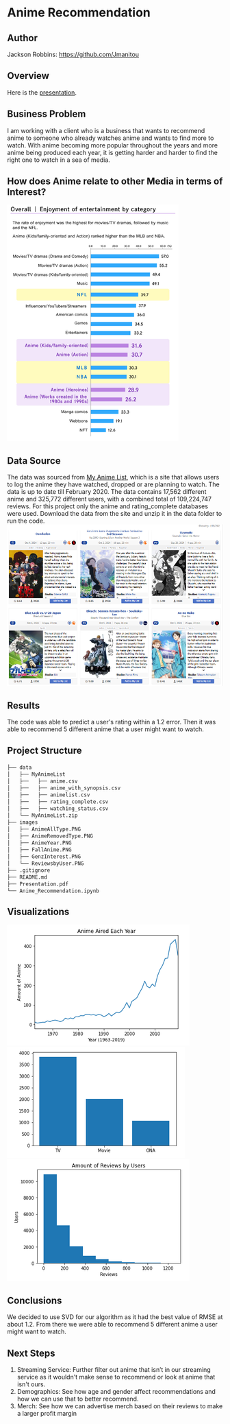# Anime Recommendation
## Author
Jackson Robbins: https://github.com/Jmanitou
## Overview
Here is the [presentation](https://docs.google.com/presentation/d/1wMxyKGHZa28VmZYhw6aPmIk89Zt86lxi4fLpRSPwyyw/edit?usp=sharing).
## Business Problem
I am working with a client who is a business that wants to recommend anime to someone who already watches anime and wants to find more to watch. With anime becoming more popular throughout the years and more anime being produced each year, it is getting harder and harder to find the right one to watch in a sea of media. <br/>
## How does Anime relate to other Media in terms of Interest?
<img src="images/OverallInterest.jpg" alt="OverallMedia" width="400"/>

## Data Source
The data was sourced from [My Anime List](https://www.kaggle.com/datasets/hernan4444/anime-recommendation-database-2020/discussion?sort=hotness), which is a site that allows users to log the anime they have watched, dropped or are planning to watch. The data is up to date till February 2020. The data contains 17,562 different anime and 325,772 different users, with a combined total of 109,224,747 reviews. For this project only the anime and rating_complete databases were used. Download the data from the site and unzip it in the data folder to run the code. <br/>
![MyAnimeList](images/FallAnime.PNG)
## Results
The code was able to predict a user's rating within a 1.2 error. Then it was able to recommend 5 different anime that a user might want to watch.
## Project Structure
```
├── data
│   ├── MyAnimeList
│   ├──   ├── anime.csv
│   ├──   ├── anime_with_synopsis.csv
│   ├──   ├── animelist.csv
│   ├──   ├── rating_complete.csv
│   ├──   ├── watching_status.csv
│   └── MyAnimeList.zip
├── images
│   ├── AnimeAllType.PNG
│   ├── AnimeRemovedType.PNG
│   ├── AnimeYear.PNG
│   ├── FallAnime.PNG
│   ├── GenzInterest.PNG
│   └── ReviewsbyUser.PNG
├── .gitignore
├── README.md
├── Presentation.pdf
└── Anime_Recommendation.ipynb
```

## Visualizations
![Anime Year](images/AnimeYear.PNG) <br/>
![AnimeType](images/AnimeRemovedType.PNG) <br/>
![UserReviews](images/ReviewsbyUser.PNG)
## Conclusions
We decided to use SVD for our algorithm as it had the best value of RMSE at about 1.2. From there we were able to recommend 5 different anime a user might want to watch.
## Next Steps
1. Streaming Service: Further filter out anime that isn’t in our streaming service as it wouldn't make sense to recommend or look at anime that isn't ours.
2. Demographics: See how age and gender affect recommendations and how we can use that to better recommend.
3. Merch: See how we can advertise merch based on their reviews to make a larger profit margin
